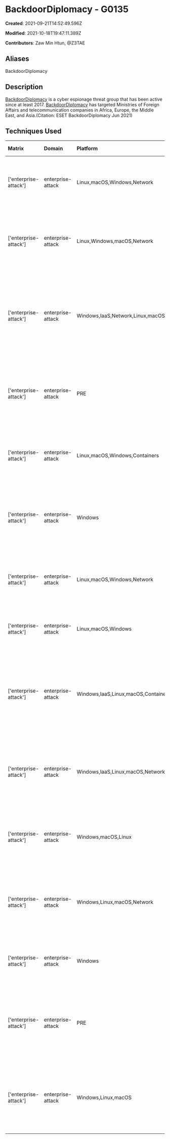 # BackdoorDiplomacy - G0135

**Created**: 2021-09-21T14:52:49.596Z

**Modified**: 2021-10-18T19:47:11.389Z

**Contributors**: Zaw Min Htun, @Z3TAE

## Aliases

BackdoorDiplomacy

## Description

[BackdoorDiplomacy](https://attack.mitre.org/groups/G0135) is a cyber espionage threat group that has been active since at least 2017. [BackdoorDiplomacy](https://attack.mitre.org/groups/G0135) has targeted Ministries of Foreign Affairs and telecommunication companies in Africa, Europe, the Middle East, and Asia.(Citation: ESET BackdoorDiplomacy Jun 2021)

## Techniques Used

|Matrix|Domain|Platform|Technique ID|Technique Name|Use|
| :---| :---| :---| :---| :---| :---|
|['enterprise-attack']|enterprise-attack|Linux,macOS,Windows,Network|T1027|Obfuscated Files or Information|[BackdoorDiplomacy](https://attack.mitre.org/groups/G0135) has obfuscated tools and malware it uses with VMProtect.(Citation: ESET BackdoorDiplomacy Jun 2021)|
|['enterprise-attack']|enterprise-attack|Linux,Windows,macOS,Network|T1505.003|Web Shell|[BackdoorDiplomacy](https://attack.mitre.org/groups/G0135) has used web shells to establish an initial foothold and for lateral movement within a victim's system.(Citation: ESET BackdoorDiplomacy Jun 2021)|
|['enterprise-attack']|enterprise-attack|Windows,IaaS,Network,Linux,macOS,Containers|T1190|Exploit Public-Facing Application|[BackdoorDiplomacy](https://attack.mitre.org/groups/G0135) has exploited CVE-2020-5902, an F5 BIP-IP vulnerability, to drop a Linux backdoor. [BackdoorDiplomacy](https://attack.mitre.org/groups/G0135) has also exploited mis-configured Plesk servers.(Citation: ESET BackdoorDiplomacy Jun 2021)|
|['enterprise-attack']|enterprise-attack|PRE|T1588.002|Tool|[BackdoorDiplomacy](https://attack.mitre.org/groups/G0135) has obtained a variety of open-source reconnaissance and red team tools for discovery and lateral movement.(Citation: ESET BackdoorDiplomacy Jun 2021)|
|['enterprise-attack']|enterprise-attack|Linux,macOS,Windows,Containers|T1036.005|Match Legitimate Name or Location|[BackdoorDiplomacy](https://attack.mitre.org/groups/G0135) has dropped implants in folders named for legitimate software.(Citation: ESET BackdoorDiplomacy Jun 2021)|
|['enterprise-attack']|enterprise-attack|Windows|T1055.001|Dynamic-link Library Injection|[BackdoorDiplomacy](https://attack.mitre.org/groups/G0135) has dropped legitimate software onto a compromised host and used it to execute malicious DLLs.(Citation: ESET BackdoorDiplomacy Jun 2021)|
|['enterprise-attack']|enterprise-attack|Linux,macOS,Windows,Network|T1105|Ingress Tool Transfer|[BackdoorDiplomacy](https://attack.mitre.org/groups/G0135) has downloaded additional files and tools onto a compromised host.(Citation: ESET BackdoorDiplomacy Jun 2021)|
|['enterprise-attack']|enterprise-attack|Linux,macOS,Windows|T1074.001|Local Data Staging|[BackdoorDiplomacy](https://attack.mitre.org/groups/G0135) has copied files of interest to the main drive's recycle bin.(Citation: ESET BackdoorDiplomacy Jun 2021)|
|['enterprise-attack']|enterprise-attack|Windows,IaaS,Linux,macOS,Containers,Network|T1046|Network Service Discovery|[BackdoorDiplomacy](https://attack.mitre.org/groups/G0135) has used SMBTouch, a vulnerability scanner, to determine whether a target is vulnerable to EternalBlue malware.(Citation: ESET BackdoorDiplomacy Jun 2021)|
|['enterprise-attack']|enterprise-attack|Windows,IaaS,Linux,macOS,Network|T1049|System Network Connections Discovery|[BackdoorDiplomacy](https://attack.mitre.org/groups/G0135) has used NetCat and PortQry  to enumerate network connections and display the status of related TCP and UDP ports.(Citation: ESET BackdoorDiplomacy Jun 2021)|
|['enterprise-attack']|enterprise-attack|Windows,macOS,Linux|T1120|Peripheral Device Discovery|[BackdoorDiplomacy](https://attack.mitre.org/groups/G0135) has used an executable to detect removable media, such as USB flash drives.(Citation: ESET BackdoorDiplomacy Jun 2021)|
|['enterprise-attack']|enterprise-attack|Windows,Linux,macOS,Network|T1095|Non-Application Layer Protocol|[BackdoorDiplomacy](https://attack.mitre.org/groups/G0135) has used EarthWorm for network tunneling with a SOCKS5 server and port transfer functionalities.(Citation: ESET BackdoorDiplomacy Jun 2021)|
|['enterprise-attack']|enterprise-attack|Windows|T1574.001|DLL Search Order Hijacking|[BackdoorDiplomacy](https://attack.mitre.org/groups/G0135) has executed DLL search order hijacking.(Citation: ESET BackdoorDiplomacy Jun 2021)|
|['enterprise-attack']|enterprise-attack|PRE|T1588.001|Malware|[BackdoorDiplomacy](https://attack.mitre.org/groups/G0135) has obtained and used leaked malware, including DoublePulsar, EternalBlue, EternalRocks, and EternalSynergy, in its operations.(Citation: ESET BackdoorDiplomacy Jun 2021)|
|['enterprise-attack']|enterprise-attack|Windows,Linux,macOS|T1036.004|Masquerade Task or Service|[BackdoorDiplomacy](https://attack.mitre.org/groups/G0135) has disguised their backdoor droppers with naming conventions designed to blend into normal operations.(Citation: ESET BackdoorDiplomacy Jun 2021)|
